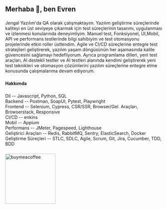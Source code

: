 <h2 align="left">Merhaba 👋, ben Evren</h2>

###

<p align="left">Jengal Yazılım'da QA olarak çalışmaktayım. Yazılım geliştirme süreçlerinde kaliteyi en üst seviyeye çıkarmak için test süreçlerinin tasarımı, uygulanması ve izlenmesi konularında deneyimliyim.
Manuel test, Fonksiyonel, UI,Mobil, API ve performans testlerinde bilgi sahibiyim ve test otomasyonu projelerinde etkin roller üstlendim. Agile ve CI/CD süreçlerine entegre test stratejileri geliştirerek, yazılım yaşam döngüsünün her aşamasında kalite güvencesini sağlamayı hedefliyorum.
Ayrıca programlama dilleri, yeni test araçları, AI destekli testler ve AI testleri alanında kendimi geliştirerek yeni test teknikleri ve otomasyon çözümlerini yazılım süreçlerine entegre etme konusunda çalışmalarıma devam ediyorum.</p>

###

<h4 align="left">Hakkımda</h4>

###

<p align="left"> 

Dil -- Javascript, Python, SQL  <br>
Backend -- Postman, SoapUI, Pytest, Playwright  <br>
Frontend -- Selenium, Cypress, CSR/SSR, Browser/Gel. Araçları, Browserstack, Responsive  <br>
CI/CD  -- enkins  <br>
Mobil -- Appium  <br>
Performans -- JMeter, Pagespeed, Lighthouse  <br>
Geliştirici Araçları -- Redis, RabbitMQ, Sentry, ElasticSearch, Docker  <br>
Geliştirme Süreçleri -- STLC, SDLC, Agile, Scrum, Git, Jira, Cucumber, TDD, BDD  <br>


###



<a href="https://www.buymeacoffee.com/aktasevren">
<img src="https://cdn.buymeacoffee.com/buttons/v2/default-yellow.png" width="160" alt="buymeacoffee" />
</a>
